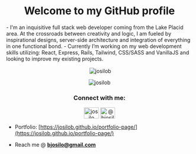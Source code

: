 
<h1 align="center">Welcome to my GitHub profile</h1>  
 - I'm an inquisitive full stack web developer coming from the Lake Placid area. At the crossroads between creativity and logic, I am fueled by inspirational designs, server-side architecture and integration of everything in one functional bond.  
- Currently I’m working on my web development skills utilizing: React, Express, Rails, Tailwind, CSS/SASS and VanillaJS and looking to improve my existing projects.
  
  
  <br>
  
<p align="center">&nbsp;<img align="center" src="https://github-readme-stats.vercel.app/api?username=josilob&show_icons=true&locale=en" alt="josilob" /></p>

<p align="center"><img  src="https://github-readme-streak-stats.herokuapp.com/?user=josilob&theme=default" alt="josilob" /></p>
  

  
<h3 align="center">Connect with me:</h3>  
<p align="center">  
<a href="https://linkedin.com/in/josilo" target="blank"><img align="center" src="https://cdn.jsdelivr.net/npm/simple-icons@3.0.1/icons/linkedin.svg" alt="josilo" height="30" width="40" /></a>  
<a href="https://medium.com/@bjosilo" target="blank"><img align="center" src="https://cdn.jsdelivr.net/npm/simple-icons@3.0.1/icons/medium.svg" alt="@bjosilo" height="30" width="40" /></a>  
</p>  
  
- Portfolio: [https://josilob.github.io/portfolio-page/](https://josilob.github.io/portfolio-page/)  
  
- Reach me @ **bjosilo@gmail.com**  

